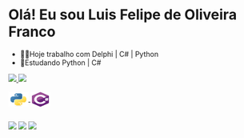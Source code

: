 # Olá! Eu sou Luis Felipe de Oliveira Franco 

- 🧑‍🏭Hoje trabalho com Delphi | C# | Python
- 📘Estudando Python | C#

<div>
  <a href="https://github.com/LuisFelipeFranco14">
  <img height="180em" src="https://github-readme-stats.vercel.app/api?username=LuisFelipeFranco14&show_icons=true&theme=gruvbox"/>
  <img height="180em" src="https://github-readme-stats.vercel.app/api/top-langs/?username=LuisFelipeFranco14&theme=gruvbox"/>
</div>

<div style="display: inline_block"><br>
  <img align="center" alt="Luis-Python" height="30" width="40" src="https://raw.githubusercontent.com/devicons/devicon/master/icons/python/python-original.svg">
  <img align="center" alt="Luis-Csharp" height="30" width="40" src="https://raw.githubusercontent.com/devicons/devicon/master/icons/csharp/csharp-original.svg">
</div>

  ##
    
<div> 
    <a href="https://instagram.com/luis_felipe141329" target="_blank"><img src="https://img.shields.io/badge/-Instagram-%23E4405F?style=for-the-badge&logo=instagram&logoColor=white" target="_blank"></a>
    <a href = "mailto:luisfelipeo.f@hotmail.com"><img src="https://img.shields.io/badge/-hotmail-%23333?style=for-the-badge&logo=gmail&logoColor=white" target="_blank"></a>
    <a href="https://www.linkedin.com/in/luis-felipe-oliveira-franco/" target="_blank"><img src="https://img.shields.io/badge/-LinkedIn-%230077B5?style=for-the-badge&logo=linkedin&logoColor=white" target="_blank"></a> 
</div>
